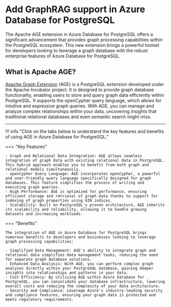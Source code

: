 # Add GraphRAG support in Azure Database for PostgreSQL

The Apache AGE extension in Azure Database for PostgreSQL offers a significant advancement that provides graph processing capabilities within the PostgreSQL ecosystem. This new extension brings a powerful toolset for developers looking to leverage a graph database with the robust enterprise features of Azure Database for PostgreSQL.

## What is Apache AGE?

[Apache Graph Extension](https://age.apache.org/age-manual/master/index.html) (AGE) is a PostgreSQL extension developed under the Apache Incubator project. It is designed to provide graph database functionality, enabling users to store and query graph data efficiently within PostgreSQL. It supports the openCypher query language, which allows for intuitive and expressive graph queries. With AGE, you can manage and analyze complex relationships within your data, uncovering insights that traditional relational databases and even semantic search might miss.

---

!!! info "Click on the tabs below to understand the key features and benefits of using AGE in Azure Database for PostgreSQL."

=== "Key Features"

    - Graph and Relational Data Integration: AGE allows seamless integration of graph data with existing relational data in PostgreSQL. This hybrid approach enables you to benefit from both graph and relational models simultaneously.
    - openCypher Query Language: AGE incorporates openCypher, a powerful and user-friendly query language specifically designed for graph databases. This feature simplifies the process of writing and executing graph queries.
    - High Performance: AGE is optimized for performance, ensuring efficient storage and retrieval of graph data thanks to support for indexing of graph properties using GIN indices.
    - Scalability: Built on PostgreSQL's proven architecture, AGE inherits its scalability and reliability, allowing it to handle growing datasets and increasing workloads.

=== "Benefits"

    The integration of AGE in Azure Database for PostgreSQL brings numerous benefits to developers and businesses looking to leverage graph processing capabilities:

    - Simplified Data Management: AGE's ability to integrate graph and relational data simplifies data management tasks, reducing the need for separate graph database solutions.
    - Enhanced Data Analysis: With AGE, you can perform complex graph analyses directly within your PostgreSQL database, gaining deeper insights into relationships and patterns in your data.
    - Cost Efficiency: By utilizing AGE within Azure Database for PostgreSQL, you can consolidate your database infrastructure, lowering overall costs and reducing the complexity of your data architecture.
    - Security and Compliance: Leverage Azure's industry-leading security and compliance features, ensuring your graph data is protected and meets regulatory requirements.
